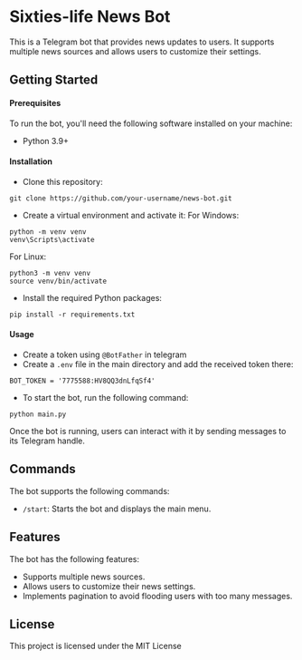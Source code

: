 # Sixties-life News Bot
This is a Telegram bot that provides news updates to users. It supports multiple news sources and allows users to customize their settings.

## Getting Started
#### Prerequisites
To run the bot, you'll need the following software installed on your machine:
- Python 3.9+

#### Installation
- Clone this repository:
```
git clone https://github.com/your-username/news-bot.git
```
- Create a virtual environment and activate it:
For Windows:
```
python -m venv venv
venv\Scripts\activate
```
For Linux:
```
python3 -m venv venv
source venv/bin/activate
```
- Install the required Python packages:
```
pip install -r requirements.txt
```

#### Usage
- Create a token using `@BotFather` in telegram
- Create a `.env` file in the main directory and add the received token there:
```
BOT_TOKEN = '7775588:HV8QQ3dnLfqSf4'
```
- To start the bot, run the following command:
```
python main.py
```

Once the bot is running, users can interact with it by sending messages to its Telegram handle.
## Commands
The bot supports the following commands:
- `/start`: Starts the bot and displays the main menu.

## Features
The bot has the following features:
- Supports multiple news sources.
- Allows users to customize their news settings.
- Implements pagination to avoid flooding users with too many messages.

## License
This project is licensed under the MIT License
